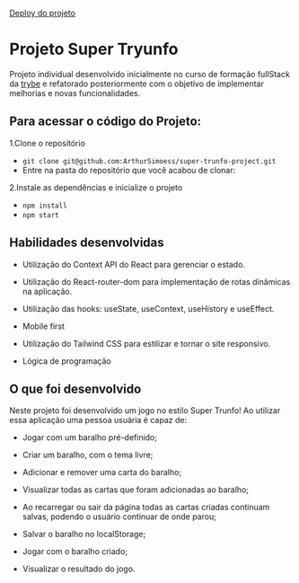 [Deploy do projeto](https://arthursimoess.github.io/super-trunfo-project/#/)

# Projeto Super Tryunfo

Projeto individual desenvolvido inicialmente no curso de formação fullStack da [trybe](https://www.betrybe.com/) e refatorado posteriormente com o objetivo de implementar melhorias e novas funcionalidades.

## Para acessar o código do Projeto:

1.Clone o repositório

* `git clone git@github.com:ArthurSimoess/super-trunfo-project.git`
* Entre na pasta do repositório que você acabou de clonar:

2.Instale as dependências e inicialize o projeto

* `npm install`
* `npm start`

## Habilidades desenvolvidas

* Utilização do Context API do React para gerenciar o estado.

* Utilização do React-router-dom para implementação de rotas dinâmicas na aplicação.

* Utilização das hooks: useState, useContext, useHistory e useEffect.

* Mobile first

* Utilização do Tailwind CSS para estilizar e tornar o site responsivo.

* Lógica de programação

## O que foi desenvolvido

Neste projeto foi desenvolvido um jogo no estilo Super Trunfo! Ao utilizar essa aplicação uma pessoa usuária é capaz de:

  * Jogar com um baralho pré-definido;

  * Criar um baralho, com o tema livre;

  * Adicionar e remover uma carta do baralho;

  * Visualizar todas as cartas que foram adicionadas ao baralho;

  * Ao recarregar ou sair da página todas as cartas criadas continuam salvas, podendo o usuário continuar de onde parou;

  * Salvar o baralho no localStorage;

  * Jogar com o baralho criado;

  * Visualizar o resultado do jogo.

